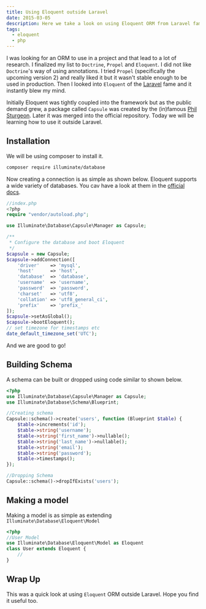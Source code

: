 ```yaml
---
title: Using Eloquent outside Laravel
date: 2015-03-05
description: Here we take a look on using Eloquent ORM from Laravel fame outside it
tags:
  - eloquent
  - php
---
```


I was looking for an ORM to use in a project and that lead to a lot of research. I finalized my list to `Doctrine`, `Propel` and `Eloquent`. I did not like `Doctrine`'s way of using annotations. I tried `Propel` (specifically the upcoming version 2) and really liked it but it wasn't stable enough to be used in production. Then I looked into `Eloquent` of the
[Laravel](http://laravel.com) fame and it instantly blew my mind.

Initially Eloquent was tightly coupled into the framework but as the public demand grew, a package called `Capsule` was created by the (in)famous [Phil Sturgeon](https://twitter.com/philsturgeon). Later it was merged into the official repository. Today we will be learning how to use it outside Laravel.

## Installation

We will be using composer to install it.

```bash
composer require illuminate/database
```

Now creating a connection is as simple as shown below. Eloquent supports a wide variety of databases. You cav have a look at them in the [official docs](http://laravel.com/docs/database).

```php
//index.php
<?php
require "vendor/autoload.php";

use Illuminate\Database\Capsule\Manager as Capsule;

/**
 * Configure the database and boot Eloquent
 */
$capsule = new Capsule;
$capsule->addConnection([
    'driver'    => 'mysql',
    'host'      => 'host',
    'database'  => 'database',
    'username'  => 'username',
    'password'  => 'password',
    'charset'   => 'utf8',
    'collation' => 'utf8_general_ci',
    'prefix'    => 'prefix_'
]);
$capsule->setAsGlobal();
$capsule->bootEloquent();
// set timezone for timestamps etc
date_default_timezone_set('UTC');
```

And we are good to go!

## Building Schema

A schema can be built or dropped using code similar to shown below.

```php
<?php
use Illuminate\Database\Capsule\Manager as Capsule;
use Illuminate\Database\Schema\Blueprint;

//Creating schema
Capsule::schema()->create('users', function (Blueprint $table) {
    $table->increments('id');
    $table->string('username');
    $table->string('first_name')->nullable();
    $table->string('last_name')->nullable();
    $table->string('email');
    $table->string('password');
    $table->timestamps();
});

//Dropping Schema
Capsule::schema()->dropIfExists('users');
```

## Making a model

Making a model is as simple as extending `Illuminate\Database\Eloquent\Model`

```php
<?php
//User Model
use Illuminate\Database\Eloquent\Model as Eloquent
class User extends Eloquent {
    //
}
```

## Wrap Up

This was a quick look at using `Eloquent` ORM outside Laravel. Hope you find it useful too.
